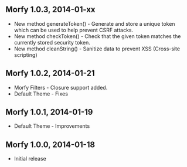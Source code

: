 Morfy 1.0.3, 2014-01-xx
------------------------
* New method generateToken() - Generate and store a unique token which can be used to help prevent CSRF attacks.
* New method checkToken() - Check that the given token matches the currently stored security token.
* New method cleanString() - Sanitize data to prevent XSS (Cross-site scripting)

Morfy 1.0.2, 2014-01-21
------------------------
* Morfy Filters - Closure support added.
* Default Theme - Fixes

Morfy 1.0.1, 2014-01-19
------------------------
* Default Theme - Improvements

Morfy 1.0.0, 2014-01-18
------------------------
* Initial release
